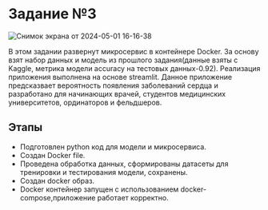 # Задание №3
![Снимок экрана от 2024-05-01 16-16-38](https://github.com/OlgaKonshina/MLOps_URFU/assets/149665681/8437545b-d501-4fe5-a255-c5f867658078)

В этом задании развернут микросервис в контейнере Docker. За основу взят набор данных и модель из прошлого задания(данные взяты с Kaggle,  метрика модели accuracy на тестовых данных-0.92). Реализация приложения выполнена на основе streamlit. Данное приложение предсказвает вероятность появления заболеваний сердца и разработано для начинающих врачей, студентов медицинских университетов, ординаторов и фельдшеров.
## Этапы
* Подготовлен python код для модели и микросервиса.
* Создан Docker file.
* Проведена обработка данных, сформированы датасеты для тренировки и тестирования модели, сохранены.
* Создан docker образ.
* Docker контейнер запущен с использованием docker-compose,приложение работает корректно.
